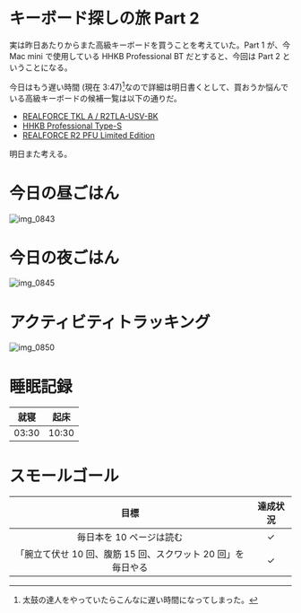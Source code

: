 # キーボード探しの旅 Part 2
実は昨日あたりからまた高級キーボードを買うことを考えていた。Part 1 が、今 Mac mini で使用している HHKB Professional BT だとすると、今回は Part 2 ということになる。

今日はもう遅い時間 (現在 3:47)[^taiko]なので詳細は明日書くとして、買おうか悩んでいる高級キーボードの候補一覧は以下の通りだ。

[^taiko]: 太鼓の達人をやっていたらこんなに遅い時間になってしまった。

- [REALFORCE TKL A / R2TLA-USV-BK](http://www.realforce.co.jp/products/R2TLA-US-BK/USV.html)
- [HHKB Professional Type-S](https://www.pfu.fujitsu.com/hhkeyboard/type-s/)
- [REALFORCE R2 PFU Limited Edition](https://www.pfu.fujitsu.com/rfkeyboard/)

明日また考える。

# 今日の昼ごはん
![img_0843](https://noraworld.github.io/box-bulbasaur/2019/01/img_0843.jpg)

# 今日の夜ごはん
![img_0845](https://noraworld.github.io/box-bulbasaur/2019/01/img_0845.jpg)

# アクティビティトラッキング
![img_0850](https://noraworld.github.io/box-bulbasaur/2019/01/img_0850.png)

# 睡眠記録
| 就寝 | 起床 |
|:---:|:---:|
| 03:30 | 10:30 |

# スモールゴール
| 目標 | 達成状況 |
|:---:|:---:|
| 毎日本を 10 ページは読む | ✓ |
| 「腕立て伏せ 10 回、腹筋 15 回、スクワット 20 回」を毎日やる | ✓ |
